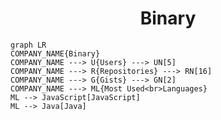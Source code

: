 <h1 align="center">Binary</h1>

```mermaid
graph LR
COMPANY_NAME{Binary}
COMPANY_NAME ---> U{Users} ---> UN[5]
COMPANY_NAME ---> R{Repositories} ---> RN[16]
COMPANY_NAME ---> G{Gists} ---> GN[2]
COMPANY_NAME ---> ML{Most Used<br>Languages}
ML --> JavaScript[JavaScript]
ML --> Java[Java]
```
